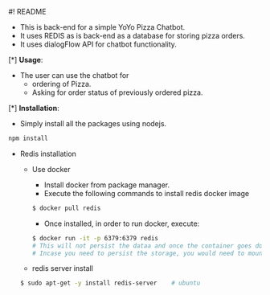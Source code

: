 #! README

* This is back-end for a simple YoYo Pizza Chatbot.
* It uses REDIS as is back-end as a database for storing pizza orders.
* It uses dialogFlow API for chatbot functionality.

[\*] **Usage**:

* The user can use the chatbot for 
    * ordering of Pizza.
    * Asking for order status of previously ordered pizza.

[\*] **Installation**:

* Simply install all the packages using nodejs.

```bash
npm install
```

* Redis installation
    * Use docker
        * Install docker from package manager.
        * Execute the following commands to install redis docker image
        
        ```bash
        $ docker pull redis
        ```
        * Once installed, in order to run docker, execute:

        ```bash
        $ docker run -it -p 6379:6379 redis     
        # This will not persist the dataa and once the container goes down, data would be lost.
        # Incase you need to persist the storage, you would need to mount the volumes.
        ```
    
    * redis server install

    ```bash
    $ sudo apt-get -y install redis-server    # ubuntu
    ```
